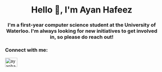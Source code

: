 <h1 align="center">Hello 👋, I'm Ayan Hafeez</h1>
<h3 align="center">I'm a first-year computer science student at the University of Waterloo. I'm always looking for new initiatives to get involved in, so please do reach out!</h3>

<h3 align="left">Connect with me:</h3>
<p align="left">
<a href="https://linkedin.com/in/ayanhafeez" target="blank"><img align="center" src="https://raw.githubusercontent.com/rahuldkjain/github-profile-readme-generator/master/src/images/icons/Social/linked-in-alt.svg" alt="ayanhafeez" height="30" width="40" /></a>
</p>
